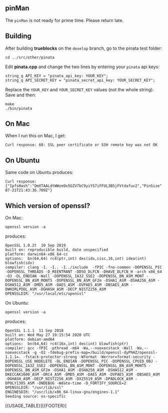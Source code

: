 ## pinMan

The `pinMan` is not ready for prime time. Please return late.

## Building

After building **trueblocks** on the `develop` branch, go to the pinata test folder:

```[bash]
cd ../src/other/pinata
```

Edit **pinata.cpp** and change the two lines by entering your `pinata` api keys:

```[bash]
string_q API_KEY = "pinata_api_key: YOUR_KEY";
string_q API_SECRET_KEY = "pinata_secret_api_key: YOUR_SECRET_KEY";
```

Replace the `YOUR_KEY` and `YOUR_SECRET_KEY` values (not the whole string). Save and then:

```[bash]
make
./bin/pinata
```

## On Mac

When I run this on Mac, I get:

```[bash]
Curl response: 60: SSL peer certificate or SSH remote key was not OK
```

## On Ubuntu

Same code on Ubuntu produces:

```[bash]
Curl response: {"IpfsHash":"QmXTAALdtWWzm9x5GZV7bC9yiYS7iFFUL3B5jFVtdafuv2","PinSize":58,"Timestamp":"2020-07-21T21:43:36.709Z"}
```

## Which version of openssl?

On Mac:

```[bash]
openssl version -a
```

produces:

```[bash]
OpenSSL 1.0.2t  10 Sep 2019
built on: reproducible build, date unspecified
platform: darwin64-x86_64-cc
options:  bn(64,64) rc4(ptr,int) des(idx,cisc,16,int) idea(int) blowfish(idx)
compiler: clang -I. -I.. -I../include  -fPIC -fno-common -DOPENSSL_PIC -DOPENSSL_THREADS -D_REENTRANT -DDSO_DLFCN -DHAVE_DLFCN_H -arch x86_64 -O3 -DL_ENDIAN -Wall -DOPENSSL_IA32_SSE2 -DOPENSSL_BN_ASM_MONT -DOPENSSL_BN_ASM_MONT5 -DOPENSSL_BN_ASM_GF2m -DSHA1_ASM -DSHA256_ASM -DSHA512_ASM -DMD5_ASM -DAES_ASM -DVPAES_ASM -DBSAES_ASM -DWHIRLPOOL_ASM -DGHASH_ASM -DECP_NISTZ256_ASM
OPENSSLDIR: "/usr/local/etc/openssl"
```

On Ubuntu:

```[bash]
openssl version -a
```

produces:

```[bash]
OpenSSL 1.1.1  11 Sep 2018
built on: Wed May 27 19:15:54 2020 UTC
platform: debian-amd64
options:  bn(64,64) rc4(16x,int) des(int) blowfish(ptr)
compiler: gcc -fPIC -pthread -m64 -Wa,--noexecstack -Wall -Wa,--noexecstack -g -O2 -fdebug-prefix-map=/build/openssl-dyPhHZ/openssl-1.1.1=. -fstack-protector-strong -Wformat -Werror=format-security -DOPENSSL_USE_NODELETE -DL_ENDIAN -DOPENSSL_PIC -DOPENSSL_CPUID_OBJ -DOPENSSL_IA32_SSE2 -DOPENSSL_BN_ASM_MONT -DOPENSSL_BN_ASM_MONT5 -DOPENSSL_BN_ASM_GF2m -DSHA1_ASM -DSHA256_ASM -DSHA512_ASM -DKECCAK1600_ASM -DRC4_ASM -DMD5_ASM -DAES_ASM -DVPAES_ASM -DBSAES_ASM -DGHASH_ASM -DECP_NISTZ256_ASM -DX25519_ASM -DPADLOCK_ASM -DPOLY1305_ASM -DNDEBUG -Wdate-time -D_FORTIFY_SOURCE=2
OPENSSLDIR: "/usr/lib/ssl"
ENGINESDIR: "/usr/lib/x86_64-linux-gnu/engines-1.1"
Seeding source: os-specific
```

[{USAGE_TABLE}][{FOOTER}]
